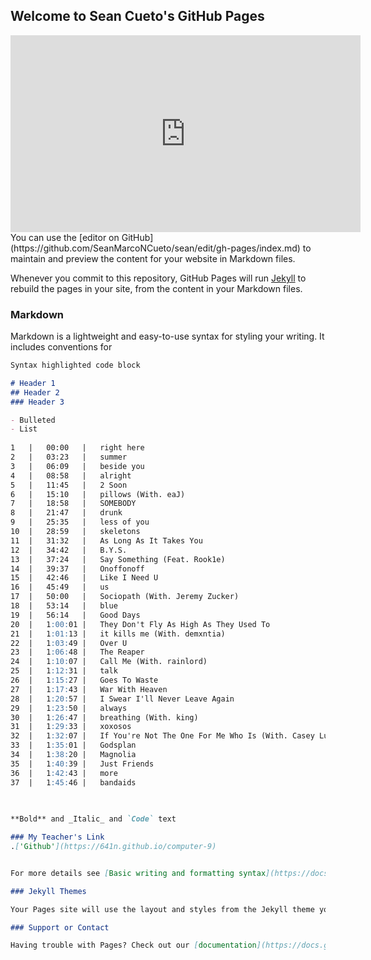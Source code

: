 ## Welcome to Sean Cueto's GitHub Pages
<iframe width="560" height="315" src="https://www.youtube.com/embed/Xab4nIdd9II" title="YouTube video player" frameborder="0" allow="accelerometer; autoplay; clipboard-write; encrypted-media; gyroscope; picture-in-picture" allowfullscreen></iframe>
You can use the [editor on GitHub](https://github.com/SeanMarcoNCueto/sean/edit/gh-pages/index.md) to maintain and preview the content for your website in Markdown files.

Whenever you commit to this repository, GitHub Pages will run [Jekyll](https://jekyllrb.com/) to rebuild the pages in your site, from the content in your Markdown files.

### Markdown

Markdown is a lightweight and easy-to-use syntax for styling your writing. It includes conventions for

```markdown
Syntax highlighted code block

# Header 1
## Header 2
### Header 3

- Bulleted
- List
  
1   |   00:00   |   right here
2   |   03:23   |   summer
3   |   06:09   |   beside you
4   |   08:58   |   alright
5   |   11:45   |   2 Soon
6   |   15:10   |   pillows (With. eaJ)
7   |   18:58   |   SOMEBODY
8   |   21:47   |   drunk
9   |   25:35   |   less of you
10  |   28:59   |   skeletons
11  |   31:32   |   As Long As It Takes You
12  |   34:42   |   B.Y.S.
13  |   37:24   |   Say Something (Feat. Rook1e)
14  |   39:37   |   Onoffonoff
15  |   42:46   |   Like I Need U
16  |   45:49   |   us
17  |   50:00   |   Sociopath (With. Jeremy Zucker)
18  |   53:14   |   blue
19  |   56:14   |   Good Days
20  |   1:00:01 |   They Don't Fly As High As They Used To
21  |   1:01:13 |   it kills me (With. demxntia)
22  |   1:03:49 |   Over U
23  |   1:06:48 |   The Reaper
24  |   1:10:07 |   Call Me (With. rainlord)
25  |   1:12:31 |   talk
26  |   1:15:27 |   Goes To Waste
27  |   1:17:43 |   War With Heaven
28  |   1:20:57 |   I Swear I'll Never Leave Again
29  |   1:23:50 |   always
30  |   1:26:47 |   breathing (With. king)
31  |   1:29:33 |   xoxosos
32  |   1:32:07 |   If You're Not The One For Me Who Is (With. Casey Luong)
33  |   1:35:01 |   Godsplan
34  |   1:38:20 |   Magnolia
35  |   1:40:39 |   Just Friends
36  |   1:42:43 |   more
37  |   1:45:46 |   bandaids

  
 
**Bold** and _Italic_ and `Code` text

### My Teacher's Link
.['Github'](https://641n.github.io/computer-9)


For more details see [Basic writing and formatting syntax](https://docs.github.com/en/github/writing-on-github/getting-started-with-writing-and-formatting-on-github/basic-writing-and-formatting-syntax).

### Jekyll Themes

Your Pages site will use the layout and styles from the Jekyll theme you have selected in your [repository settings](https://github.com/SeanMarcoNCueto/sean/settings/pages). The name of this theme is saved in the Jekyll `_config.yml` configuration file.

### Support or Contact

Having trouble with Pages? Check out our [documentation](https://docs.github.com/categories/github-pages-basics/) or [contact support](https://support.github.com/contact) and we’ll help you sort it out.
